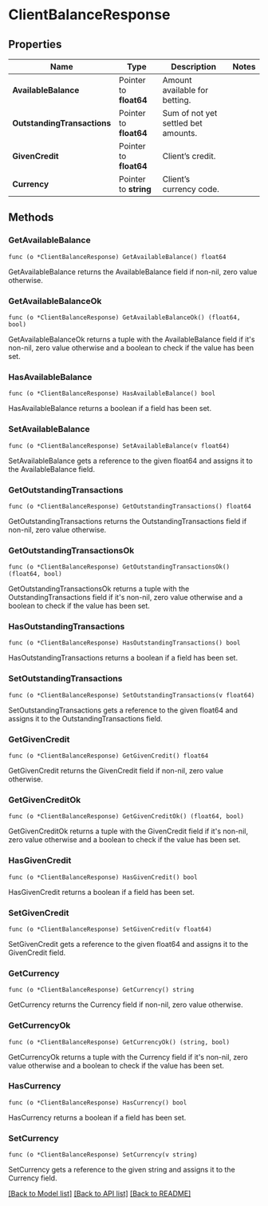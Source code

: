 # ClientBalanceResponse

## Properties

Name | Type | Description | Notes
------------ | ------------- | ------------- | -------------
**AvailableBalance** | Pointer to **float64** | Amount available for betting. | 
**OutstandingTransactions** | Pointer to **float64** | Sum of not yet settled bet amounts. | 
**GivenCredit** | Pointer to **float64** | Client’s credit. | 
**Currency** | Pointer to **string** | Client’s currency code. | 

## Methods

### GetAvailableBalance

`func (o *ClientBalanceResponse) GetAvailableBalance() float64`

GetAvailableBalance returns the AvailableBalance field if non-nil, zero value otherwise.

### GetAvailableBalanceOk

`func (o *ClientBalanceResponse) GetAvailableBalanceOk() (float64, bool)`

GetAvailableBalanceOk returns a tuple with the AvailableBalance field if it's non-nil, zero value otherwise
and a boolean to check if the value has been set.

### HasAvailableBalance

`func (o *ClientBalanceResponse) HasAvailableBalance() bool`

HasAvailableBalance returns a boolean if a field has been set.

### SetAvailableBalance

`func (o *ClientBalanceResponse) SetAvailableBalance(v float64)`

SetAvailableBalance gets a reference to the given float64 and assigns it to the AvailableBalance field.

### GetOutstandingTransactions

`func (o *ClientBalanceResponse) GetOutstandingTransactions() float64`

GetOutstandingTransactions returns the OutstandingTransactions field if non-nil, zero value otherwise.

### GetOutstandingTransactionsOk

`func (o *ClientBalanceResponse) GetOutstandingTransactionsOk() (float64, bool)`

GetOutstandingTransactionsOk returns a tuple with the OutstandingTransactions field if it's non-nil, zero value otherwise
and a boolean to check if the value has been set.

### HasOutstandingTransactions

`func (o *ClientBalanceResponse) HasOutstandingTransactions() bool`

HasOutstandingTransactions returns a boolean if a field has been set.

### SetOutstandingTransactions

`func (o *ClientBalanceResponse) SetOutstandingTransactions(v float64)`

SetOutstandingTransactions gets a reference to the given float64 and assigns it to the OutstandingTransactions field.

### GetGivenCredit

`func (o *ClientBalanceResponse) GetGivenCredit() float64`

GetGivenCredit returns the GivenCredit field if non-nil, zero value otherwise.

### GetGivenCreditOk

`func (o *ClientBalanceResponse) GetGivenCreditOk() (float64, bool)`

GetGivenCreditOk returns a tuple with the GivenCredit field if it's non-nil, zero value otherwise
and a boolean to check if the value has been set.

### HasGivenCredit

`func (o *ClientBalanceResponse) HasGivenCredit() bool`

HasGivenCredit returns a boolean if a field has been set.

### SetGivenCredit

`func (o *ClientBalanceResponse) SetGivenCredit(v float64)`

SetGivenCredit gets a reference to the given float64 and assigns it to the GivenCredit field.

### GetCurrency

`func (o *ClientBalanceResponse) GetCurrency() string`

GetCurrency returns the Currency field if non-nil, zero value otherwise.

### GetCurrencyOk

`func (o *ClientBalanceResponse) GetCurrencyOk() (string, bool)`

GetCurrencyOk returns a tuple with the Currency field if it's non-nil, zero value otherwise
and a boolean to check if the value has been set.

### HasCurrency

`func (o *ClientBalanceResponse) HasCurrency() bool`

HasCurrency returns a boolean if a field has been set.

### SetCurrency

`func (o *ClientBalanceResponse) SetCurrency(v string)`

SetCurrency gets a reference to the given string and assigns it to the Currency field.


[[Back to Model list]](../README.md#documentation-for-models) [[Back to API list]](../README.md#documentation-for-api-endpoints) [[Back to README]](../README.md)


